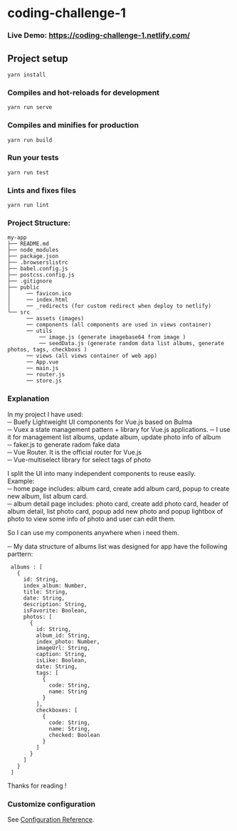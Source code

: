 # coding-challenge-1

### Live Demo: https://coding-challenge-1.netlify.com/

## Project setup
```
yarn install
```

### Compiles and hot-reloads for development
```
yarn run serve
```

### Compiles and minifies for production
```
yarn run build
```

### Run your tests
```
yarn run test
```

### Lints and fixes files
```
yarn run lint
```

### Project Structure: <br>

```
my-app
├── README.md
├── node_modules
├── package.json
├── .browserslistrc
├── babel.config.js
├── postcss.config.js
├── .gitignore
├── public
│     ── favicon.ico
│     ── index.html
│     ── _redirects (for custom redirect when deploy to netlify)
└── src
      ── assets (images)
      ── components (all components are used in views container)
      ── utils 
          ── image.js (generate imagebase64 from image )
          ── seedData.js (generate random data list albums, generate photos, tags, checkboxs )
      ── views (all views container of web app) 
      ── App.vue
      ── main.js
      ── router.js
      ── store.js
```
### Explanation <br>
In my project I have used: <br >
  ─ Buefy Lightweight UI components for Vue.js based on Bulma <br >
  ─ Vuex a state management pattern + library for Vue.js applications.
    ─ I use it for management list albums, update album, update photo info of album <br>
  ─ faker.js to generate radom fake data <br >
  ─ Vue Router. It is the official router for Vue.js <br >
  ─ Vue-multiselect library for select tags of photo <br >

I split the UI into many independent components to reuse easily. <br>
Example: <br>
 ─ home page includes: album card, create add album card, popup to create new album, list album card. <br>
 ─ album detail page includes: photo card, create add photo card, header of album detail, list photo card, popup add new photo and popup lightbox of photo to view some info of photo and user can edit them. <br>

So I can use my components anywhere when i need them.  <br>

 ─ My data structure of albums list was designed for app have the following parttern:
 ```
  albums : [
    {
      id: String,
      index_album: Number,
      title: String,
      date: String,
      description: String,
      isFavorite: Boolean,
      photos: [
        {
          id: String,
          album_id: String,
          index_photo: Number,
          imageUrl: String,
          caption: String,
          isLike: Boolean,
          date: String,
          tags: [
            {
              code: String,
              name: String
            }
          ],
          checkboxes: [
            {
              code: String,
              name: String,
              checked: Boolean
            }
          ]
        }
      ]
    }
  ] 
```

Thanks for reading ! <br>

### Customize configuration
See [Configuration Reference](https://cli.vuejs.org/config/).
